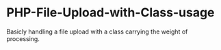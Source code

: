 # PHP-File-Upload-with-Class-usage
Basicly handling a file upload with a class carrying the weight of processing.
